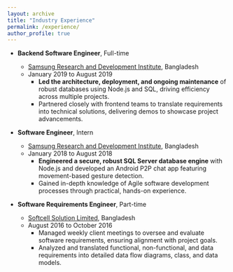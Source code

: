 ```yaml
---
layout: archive
title: "Industry Experience"
permalink: /experience/
author_profile: true
---
```


- <b>Backend Software Engineer</b>, Full-time
    - [Samsung Research and Development Institute](https://research.samsung.com/srbd), Bangladesh
    - January 2019 to August 2019
        - <b>Led the architecture, deployment, and ongoing maintenance</b> of robust databases using Node.js and SQL, driving efficiency across multiple projects.
        - Partnered closely with frontend teams to translate requirements into technical solutions, delivering demos to showcase project advancements.
     
- <b>Software Engineer</b>, Intern
    - [Samsung Research and Development Institute](https://research.samsung.com/srbd), Bangladesh
    - January 2018 to August 2018
        - <b>Engineered a secure, robust SQL Server database engine</b> with Node.js and developed an Android P2P chat app featuring movement-based gesture detection.
        - Gained in-depth knowledge of Agile software development processes through practical, hands-on experience.

- <b>Software Requirements Engineer</b>, Part-time
    - [Softcell Solution Limited](https://softcellbd.net/), Bangladesh
    - August 2016 to October 2016
        - Managed weekly client meetings to oversee and evaluate software requirements, ensuring alignment with project goals.
        - Analyzed and translated functional, non-functional, and data requirements into detailed data flow diagrams, class, and data models.

